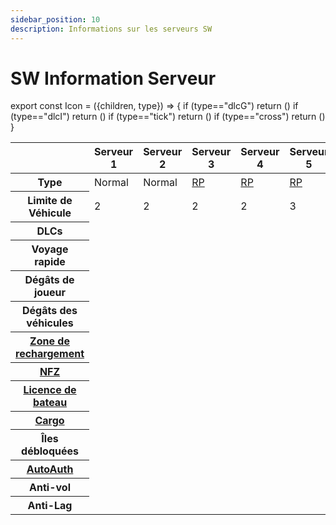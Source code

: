 ```yaml
---
sidebar_position: 10
description: Informations sur les serveurs SW
---
```



# SW Information Serveur

export const Icon = ({children, type}) => { if (type=="dlcG") return (<i class="fa-solid fa-gun text-warning" title="Weapon DLC"></i>) if (type=="dlcI") return (<i class="fa-solid fa-industry text-warning" title="Industrial DLC"></i>) if (type=="tick") return (<i class="fas fa-fw fa-check-circle text-success" title="Yes"></i>) if (type=="cross") return (<i class="fas fa-times-circle text-danger" title="No"></i>) }

<table>
<thead>
    <tr>
        <th scope="col"></th>
        <th scope="col">Serveur 1</th>
        <th scope="col">Serveur 2</th>
        <th scope="col">Serveur 3</th>
        <th scope="col">Serveur 4</th>
        <th scope="col">Serveur 5</th>
        <th scope="col">Serveur 6</th>
    </tr>
</thead>
<tbody>
<tr>
    <th scope="row">Type</th>
    <td class="text-center">Normal</td>
    <td class="text-center">Normal</td>
    <td class="text-center"><a href="/category/hrp">RP</a></td>
    <td class="text-center"><a href="/category/hrp">RP</a></td>
    <td class="text-center"><a href="/category/hrp">RP</a></td>
    <td class="text-center"><a href="/stormworks/trainserver">Trains</a></td>
</tr>
<tr>
    <th scope="row">Limite de Véhicule</th>
    <td class="text-center">2</td>
    <td class="text-center">2</td>
    <td class="text-center">2</td>
    <td class="text-center">2</td>
    <td class="text-center">3</td>
    <td class="text-center">3</td>
</tr>
<tr>
    <th scope="row">DLCs</th>
    <td class="text-center"></td>
    <td class="text-center"><Icon type="dlcG"></Icon> <Icon type="dlcI"></Icon></td>
    <td class="text-center"><Icon type="dlcG"></Icon></td>
    <td class="text-center"></td>
    <td class="text-center"></td>
    <td class="text-center"></td>
</tr>
<tr>
    <th scope="row">Voyage rapide</th>
    <td class="text-center"><Icon type="tick"></Icon></td>
    <td class="text-center"><Icon type="tick"></Icon></td>
    <td class="text-center"><Icon type="cross"></Icon></td>
    <td class="text-center"><Icon type="cross"></Icon></td>
    <td class="text-center"><Icon type="cross"></Icon></td>
    <td class="text-center"><Icon type="cross"></Icon></td>
</tr>
<tr>
    <th scope="row">Dégâts de joueur</th>
    <td class="text-center"><Icon type="tick"></Icon></td>
    <td class="text-center"><Icon type="tick"></Icon></td>
    <td class="text-center"><Icon type="tick"></Icon></td>
    <td class="text-center"><Icon type="tick"></Icon></td>
    <td class="text-center"><Icon type="tick"></Icon></td>
    <td class="text-center"><Icon type="tick"></Icon></td>
</tr>
<tr>
    <th scope="row">Dégâts des véhicules</th>
    <td class="text-center"><Icon type="cross"></Icon></td>
    <td class="text-center"><Icon type="tick"></Icon></td>
    <td class="text-center"><Icon type="tick"></Icon></td>
    <td class="text-center"><Icon type="tick"></Icon></td>
    <td class="text-center"><Icon type="tick"></Icon></td>
    <td class="text-center"><Icon type="tick"></Icon></td>
</tr>
<tr>
    <th scope="row"><a href="/stormworks/topup-zone">Zone de rechargement</a></th>
    <td class="text-center"><Icon type="tick"></Icon></td>
    <td class="text-center"><Icon type="tick"></Icon></td>
    <td class="text-center"><Icon type="cross"></Icon></td>
    <td class="text-center"><Icon type="cross"></Icon></td>
    <td class="text-center"><Icon type="cross"></Icon></td>
    <td class="text-center"><Icon type="cross"></Icon></td>
</tr>
<tr>
    <th scope="row"><a href="/stormworks/no-fire-zone">NFZ</a></th>
    <td class="text-center"><Icon type="cross"></Icon></td>
    <td class="text-center"><Icon type="tick"></Icon></td>
    <td class="text-center"><Icon type="tick"></Icon></td>
    <td class="text-center"><Icon type="cross"></Icon></td>
    <td class="text-center"><Icon type="cross"></Icon></td>
    <td class="text-center"><Icon type="cross"></Icon></td>
</tr>
<tr>
    <th scope="row"><a href="/stormworks/boats">Licence de bateau</a></th>
    <td class="text-center"><Icon type="tick"></Icon></td>
    <td class="text-center"><Icon type="tick"></Icon></td>
    <td class="text-center"><Icon type="tick"></Icon></td>
    <td class="text-center"><Icon type="cross"></Icon></td>
    <td class="text-center"><Icon type="cross"></Icon></td>
    <td class="text-center"><Icon type="cross"></Icon></td>
</tr>
<tr>
    <th scope="row"><a href="/stormworks/HRP/cargo-oil">Cargo</a></th>
    <td class="text-center"><Icon type="cross"></Icon></td>
    <td class="text-center"><Icon type="cross"></Icon></td>
    <td class="text-center"><Icon type="tick"></Icon></td>
    <td class="text-center"><Icon type="tick"></Icon></td>
    <td class="text-center"><Icon type="tick"></Icon></td>
    <td class="text-center"><Icon type="cross"></Icon></td>
</tr>
<tr>
    <th scope="row">Îles débloquées</th>
    <td class="text-center"><Icon type="tick"></Icon></td>
    <td class="text-center"><Icon type="tick"></Icon></td>
    <td class="text-center"><Icon type="tick"></Icon></td>
    <td class="text-center"><Icon type="tick"></Icon></td>
    <td class="text-center"><Icon type="tick"></Icon></td>
    <td class="text-center"><Icon type="tick"></Icon></td>
</tr>
<tr>
    <th scope="row"><a href="/stormworks/HRP/cargo-oil">AutoAuth</a></th>
    <td class="text-center"><Icon type="tick"></Icon></td>
    <td class="text-center"><Icon type="tick"></Icon></td>
    <td class="text-center"><Icon type="tick"></Icon></td>
    <td class="text-center"><Icon type="tick"></Icon></td>
    <td class="text-center"><Icon type="tick"></Icon></td>
    <td class="text-center"><Icon type="tick"></Icon></td>
</tr>
<tr>
    <th scope="row">Anti-vol</th>
    <td class="text-center"><Icon type="tick"></Icon></td>
    <td class="text-center"><Icon type="tick"></Icon></td>
    <td class="text-center"><Icon type="tick"></Icon></td>
    <td class="text-center"><Icon type="tick"></Icon></td>
    <td class="text-center"><Icon type="tick"></Icon></td>
    <td class="text-center"><Icon type="tick"></Icon></td>
</tr>
<tr>
    <th scope="row">Anti-Lag</th>
    <td class="text-center"><Icon type="tick"></Icon></td>
    <td class="text-center"><Icon type="tick"></Icon></td>
    <td class="text-center"><Icon type="tick"></Icon></td>
    <td class="text-center"><Icon type="tick"></Icon></td>
    <td class="text-center"><Icon type="tick"></Icon></td>
    <td class="text-center"><Icon type="tick"></Icon></td>
</tr>
</tbody>
</table>



